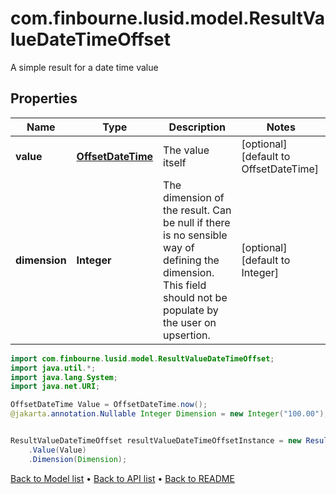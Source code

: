 # com.finbourne.lusid.model.ResultValueDateTimeOffset
A simple result for a date time value

## Properties

Name | Type | Description | Notes
------------ | ------------- | ------------- | -------------
**value** | [**OffsetDateTime**](OffsetDateTime.md) | The value itself | [optional] [default to OffsetDateTime]
**dimension** | **Integer** | The dimension of the result. Can be null if there is no sensible way of defining the dimension. This field should not be  populate by the user on upsertion. | [optional] [default to Integer]

```java
import com.finbourne.lusid.model.ResultValueDateTimeOffset;
import java.util.*;
import java.lang.System;
import java.net.URI;

OffsetDateTime Value = OffsetDateTime.now();
@jakarta.annotation.Nullable Integer Dimension = new Integer("100.00");


ResultValueDateTimeOffset resultValueDateTimeOffsetInstance = new ResultValueDateTimeOffset()
    .Value(Value)
    .Dimension(Dimension);
```


[Back to Model list](../README.md#documentation-for-models) &#8226; [Back to API list](../README.md#documentation-for-api-endpoints) &#8226; [Back to README](../README.md)
